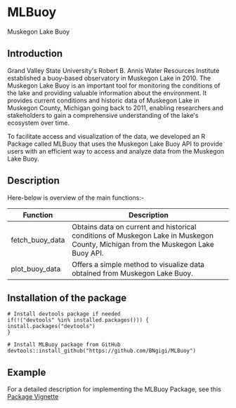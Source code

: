 # MLBuoy

Muskegon Lake Buoy

## Introduction

Grand Valley State University's Robert B. Annis Water Resources Institute established a buoy-based observatory in Muskegon Lake in 2010. The Muskegon Lake Buoy is an important tool for monitoring the conditions of the lake and providing valuable information about the environment. It provides current conditions and historic data of Muskegon Lake in Muskegon County, Michigan going back to 2011, enabling researchers and stakeholders to gain a comprehensive understanding of the lake's ecosystem over time. 

To facilitate access and visualization of the data, we developed an R Package called MLBuoy that uses the Muskegon Lake Buoy API to provide users with an efficient way to access and analyze data from the Muskegon Lake Buoy.

## Description
Here-below is overview of the main functions:-

| Function | Description |
|----------|----------|
| fetch_buoy_data | Obtains data on current and historical conditions of Muskegon Lake in Muskegon County, Michigan from the Muskegon Lake Buoy API. |
| plot_buoy_data | Offers a simple method to visualize data obtained from Muskegon Lake Buoy. |

## Installation of the package

    # Install devtools package if needed
    if(!("devtools" %in% installed.packages())) {
    install.packages("devtools")
    }

    # Install MLBuoy package from GitHub
    devtools::install_github("https://github.com/BNgigi/MLBuoy")

## Example

For a detailed description for implementing the MLBuoy Package, see this [Package Vignette](https://rpubs.com/BNgigi/1010794)
